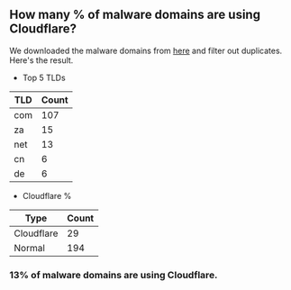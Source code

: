 ## How many % of malware domains are using Cloudflare?


We downloaded the malware domains from [here](https://urlhaus.abuse.ch) and filter out duplicates.
Here's the result.


[//]: # (start replacement)


- Top 5 TLDs

| TLD | Count |
| --- | --- |
| com | 107 |
| za | 15 |
| net | 13 |
| cn | 6 |
| de | 6 |


- Cloudflare %

| Type | Count |
| --- | --- |
| Cloudflare | 29 |
| Normal | 194 |


### 13% of malware domains are using Cloudflare.